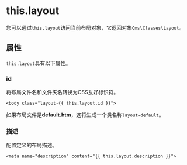 # this.layout

您可以通过`this.layout`访问当前布局对象，它返回对象`Cms\Classes\Layout`。

## 属性

`this.layout`具有以下属性。

### id

将布局文件名和文件夹名转换为CSS友好标识符。

    <body class="layout-{{ this.layout.id }}">

如果布局文件是**default.htm**，这将生成一个类名称`layout-default`。

### 描述

配置定义的布局描述。

    <meta name="description" content="{{ this.layout.description }}">
